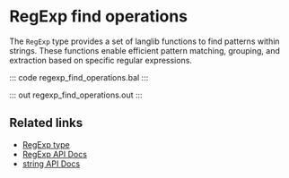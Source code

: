 # RegExp find operations

The `RegExp` type provides a set of langlib functions to find patterns within strings. These functions enable efficient pattern matching, grouping, and extraction based on specific regular expressions.

::: code regexp_find_operations.bal :::

::: out regexp_find_operations.out :::

## Related links
- [RegExp type](/learn/by-example/regexp-type)
- [RegExp API Docs](https://lib.ballerina.io/ballerina/lang.regexp)
- [string API Docs](https://lib.ballerina.io/ballerina/lang.string)
